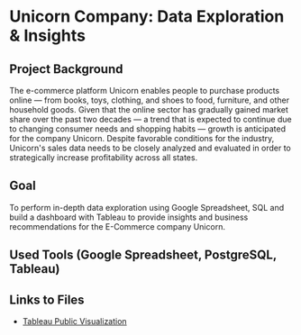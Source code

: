 # Unicorn Company: Data Exploration & Insights
## Project Background
The e-commerce platform Unicorn enables people to purchase products online — from books, toys, clothing, and shoes to food, furniture, and other household goods.
Given that the online sector has gradually gained market share over the past two decades — a trend that is expected to continue due to changing consumer needs and shopping habits — growth is anticipated for the company Unicorn.
Despite favorable conditions for the industry, Unicorn's sales data needs to be closely analyzed and evaluated in order to strategically increase profitability across all states.
## Goal 
To perform in-depth data exploration using Google Spreadsheet, SQL and build a dashboard with Tableau to provide insights and business recommendations for the E-Commerce company Unicorn.
## Used Tools (Google Spreadsheet, PostgreSQL, Tableau)
## Links to Files
- [Tableau Public Visualization](https://public.tableau.com/views/UnicornProjekt/Dashboard1?:language=de-DE&:sid=&:redirect=auth&:display_count=n&:origin=viz_share_link)


